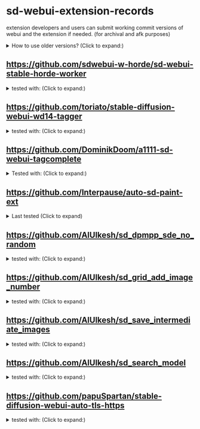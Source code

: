 # sd-webui-extension-records
extension developers and users can submit working commit versions of webui and the extension if needed. (for archival and afk purposes)

<details><summary>How to use older versions? (Click to expand:)</summary>
You can git clone a fresh webui and then switch to older commit version.

eg: `git checkout 9cfd10cdefc7b2966b8e42fbb0e05735967cf87b`

Do the same thing for the extension.
</details>

## https://github.com/sdwebui-w-horde/sd-webui-stable-horde-worker
<details>
<summary>tested with: (Click to expand:)</summary>

- [commit version for webui](https://github.com/AUTOMATIC1111/stable-diffusion-webui/commit/9cfd10cdefc7b2966b8e42fbb0e05735967cf87b) 
- [commit version for extension](https://github.com/sdwebui-w-horde/sd-webui-stable-horde-worker/commit/6184f96dd99d03cc8b3f8c4c133e08ae07ce074f)
</details>

## https://github.com/toriato/stable-diffusion-webui-wd14-tagger
<details>
<summary>tested with: (Click to expand:)</summary>

- [WebUI `9cfd10cdefc7b2966b8e42fbb0e05735967cf87b`](https://github.com/AUTOMATIC1111/stable-diffusion-webui/commit/e33cace2c2074ef342d027c1f31ffc4b3c3e877e)
- [Extension `3b8f68acc6cd7426257bae5ea32dcff0653f44c3`](https://github.com/toriato/stable-diffusion-webui-wd14-tagger/commit/3b8f68acc6cd7426257bae5ea32dcff0653f44c3)
</details>

## https://github.com/DominikDoom/a1111-sd-webui-tagcomplete
<details>
<summary>Tested with: (Click to expand:)</summary>

- [Webui `e33cace2c2074ef342d027c1f31ffc4b3c3e877e`](https://github.com/AUTOMATIC1111/stable-diffusion-webui/commit/e33cace2c2074ef342d027c1f31ffc4b3c3e877e) 
- [Extension `fb27ac9187ffa0300d13d3531b9c997f6bfbab93`](https://github.com/DominikDoom/a1111-sd-webui-tagcomplete/commit/fb27ac9187ffa0300d13d3531b9c997f6bfbab93)
</details>

## https://github.com/Interpause/auto-sd-paint-ext
<details>
<summary>Last tested (Click to expand)</summary>

- WebUI: [AUTOMATIC1111/stable-diffusion-webui@`e33cace`](https://github.com/AUTOMATIC1111/stable-diffusion-webui/commit/e33cace2c2074ef342d027c1f31ffc4b3c3e877e)
- Extension: [Interpause/auto-sd-paint-ext@`e35d3a4`](https://github.com/Interpause/auto-sd-paint-ext/commit/e35d3a40bb13b0b83ab78b325720d7a0f1d1b73b)
</details>

## https://github.com/AlUlkesh/sd_dpmpp_sde_no_random
<details>
<summary>tested with: (Click to expand:)</summary>

- WebUI: https://github.com/AUTOMATIC1111/stable-diffusion-webui/commit/6c7a50d783c4e406d8597f9cf354bb8128026f6c
- Extension: https://github.com/AlUlkesh/sd_dpmpp_sde_no_random/commit/4185896e511cc24c92a319341c491dc50bdf435a
</details>

## https://github.com/AlUlkesh/sd_grid_add_image_number
<details>
<summary>tested with: (Click to expand:)</summary>

- WebUI: https://github.com/AUTOMATIC1111/stable-diffusion-webui/commit/6c7a50d783c4e406d8597f9cf354bb8128026f6c
- Extension: https://github.com/AlUlkesh/sd_grid_add_image_number/commit/7356c57ce931dc2521fa56718ab8804127c55dd7
</details>

## https://github.com/AlUlkesh/sd_save_intermediate_images
<details>
<summary>tested with: (Click to expand:)</summary>

- WebUI: https://github.com/AUTOMATIC1111/stable-diffusion-webui/commit/6c7a50d783c4e406d8597f9cf354bb8128026f6c
- Extension: https://github.com/AlUlkesh/sd_save_intermediate_images/commit/0faf746f9eaa6653d2c59150cb97531411f9828a
</details>

## https://github.com/AlUlkesh/sd_search_model
<details>
<summary>tested with: (Click to expand:)</summary>

- WebUI: https://github.com/AUTOMATIC1111/stable-diffusion-webui/commit/6c7a50d783c4e406d8597f9cf354bb8128026f6c
- Extension: https://github.com/AlUlkesh/sd_search_model/commit/65e9b42571ffa28f3a3444a45cab30ea14a3ccac
</details>

## https://github.com/papuSpartan/stable-diffusion-webui-auto-tls-https
<details>
<summary>tested with: (Click to expand:)</summary>

- WebUI: [`e33cace2c2074ef342d027c1f31ffc4b3c3e877e`](https://github.com/AUTOMATIC1111/stable-diffusion-webui/commit/e33cace2c2074ef342d027c1f31ffc4b3c3e877e)
- Extension: [`151b795023a1d851016e498d9792d461692b3b57`](https://github.com/papuSpartan/stable-diffusion-webui-auto-tls-https/commit/151b795023a1d851016e498d9792d461692b3b57)
</details>
